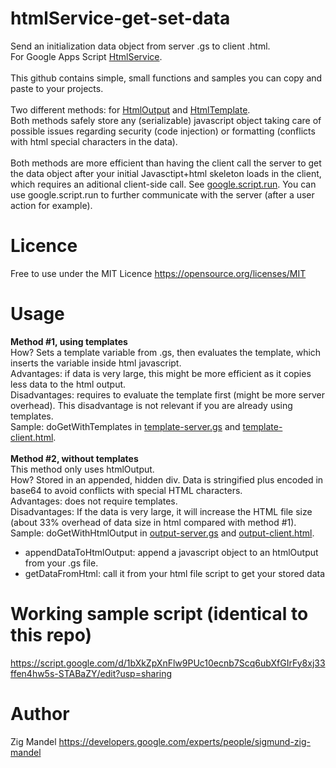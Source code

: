 # htmlService-get-set-data
Send an initialization data object from server .gs to client .html.
<br>For Google Apps Script [HtmlService](https://developers.google.com/apps-script/guides/html/).
<br>
<br>This github contains simple, small functions and samples you can copy and paste to your projects.
<br>
<br>Two different methods: for [HtmlOutput](https://developers.google.com/apps-script/reference/html/html-output) and [HtmlTemplate](https://developers.google.com/apps-script/reference/html/html-template).
<br>Both methods safely store any (serializable) javascript object taking care of possible issues regarding security (code injection) or formatting (conflicts with html special characters in the data).
<br>
<br>Both methods are more efficient than having the client call the server to get the data object after your initial Javasctipt+html skeleton loads in the client, which requires an aditional client-side call. See [google.script.run](https://developers.google.com/apps-script/guides/html/reference/run). You can use google.script.run to further communicate with the server (after a user action for example).

# Licence
Free to use under the MIT Licence https://opensource.org/licenses/MIT

# Usage
**Method #1, using templates**
<br>How? Sets a template variable from .gs, then evaluates the template, which inserts the variable inside html javascript.
<br>Advantages: if data is very large, this might be more efficient as it copies less data to the html output.
<br>Disadvantages: requires to evaluate the template first (might be more server overhead). This disadvantage is not relevant if you are already using templates.
<br>Sample: doGetWithTemplates in [template-server.gs](https://github.com/zmandel/htmlService-get-set-data/blob/master/with-HtmlTemplate/template-server.gs) and [template-client.html](https://github.com/zmandel/htmlService-get-set-data/blob/master/with-HtmlTemplate/template-client.html).
<br>
<br>
**Method #2, without templates**
<br>This method only uses htmlOutput.
<br>How? Stored in an appended, hidden div. Data is stringified plus encoded in base64 to avoid conflicts with special HTML characters.
<br>Advantages: does not require templates.
<br>Disadvantages: If the data is very large, it will increase the HTML file size (about 33% overhead of data size in html compared with method #1).
<br>Sample: doGetWithHtmlOutput in [output-server.gs](https://github.com/zmandel/htmlService-get-set-data/blob/master/with-HtmlOutput/output-server.gs) and [output-client.html](https://github.com/zmandel/htmlService-get-set-data/blob/master/with-HtmlOutput/output-client.html).
* appendDataToHtmlOutput: append a javascript object to an htmlOutput from your .gs file.
* getDataFromHtml: call it from your html file script to get your stored data

# Working sample script (identical to this repo)
https://script.google.com/d/1bXkZpXnFlw9PUc10ecnb7Scq6ubXfGIrFy8xj33ffen4hw5s-STABaZY/edit?usp=sharing

# Author
Zig Mandel https://developers.google.com/experts/people/sigmund-zig-mandel
